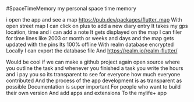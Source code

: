 #SpaceTimeMemory
my personal space time memory 

i open the app and see a map https://pub.dev/packages/flutter_map With open street map
I can click on plus to add a new diary entry
It takes my gps location, time and i can add a note
It gets displayed on the map
I can filer for time lines like 2003 or month or weeks and days and the map gets updated with the pins
Its 100% offline
With realm database encrypted Locally
I can export the database file
And https://realm.io/realm-flutter/

Would be cool if we can make a github project again open source where you outline the task and whenever you finished a task you write the hours and i pay you so its transparent to see for everyone how much everyone contributed
And the process of the app development is as transparent as possible
Documentation is super important
For people who want to build their own version And add apps and extensions To the mylife+ app
